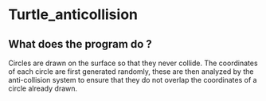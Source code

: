 # Turtle_anticollision

## What does the program do ?
Circles are drawn on the surface so that they never collide. The coordinates of each circle are first generated randomly, 
these are then analyzed by the anti-collision system to ensure that they do not overlap the coordinates of a circle already drawn.
